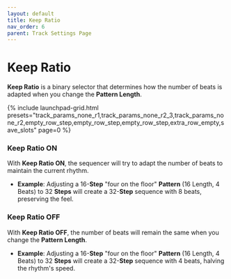```yaml
---
layout: default
title: Keep Ratio
nav_order: 6
parent: Track Settings Page
---
```


# Keep Ratio

**Keep Ratio** is a binary selector that determines how the number of beats is adapted when you change the **Pattern Length**.

{% include launchpad-grid.html presets="track_params_none_r1,track_params_none_r2_3,track_params_none_r2,empty_row_step,empty_row_step,empty_row_step,extra_row_empty,save_slots" page=0 %}

### Keep Ratio ON

With **Keep Ratio ON**, the sequencer will try to adapt the number of beats to maintain the current rhythm.

- **Example**: Adjusting a 16-**Step** "four on the floor" **Pattern** (16 Length, 4 Beats) to 32 **Steps** will create a 32-**Step** sequence with 8 beats, preserving the feel.

### Keep Ratio OFF

With **Keep Ratio OFF**, the number of beats will remain the same when you change the **Pattern Length**.

- **Example**: Adjusting a 16-**Step** "four on the floor" **Pattern** (16 Length, 4 Beats) to 32 **Steps** will create a 32-**Step** sequence with 4 beats, halving the rhythm's speed.
